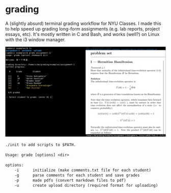 # grading

A (slightly absurd) terminal grading workflow for NYU Classes. I made this to help speed up grading long-form assignments (e.g. lab reports, project essays, etc). It's mostly written in C and Bash, and works (well?) on Linux with the i3 window manager.  

![](./media/interface.png)

```
./init to add scripts to $PATH. 

Usage: grade [options] <dir>

options:
	-i		initialize (make comments.txt file for each student) 
	-g		parse comments for each student and save grades
	-p		made pdfs (convert markdown files to pdf)
	-u		create upload directory (required format for uploading)	
```
